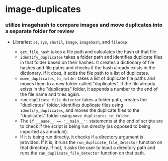 # image-duplicates
### utilize imagehash to compare images and move duplicates into a separate folder for review

- Libraries: `os`, `sys`, `shutil`, `Image`, `imagehash`, and `filecmp`

  - `get_file_hash` takes a file path and calculates the hash of that file.
  - `identify_duplicates` takes a folder path and identifies duplicate files in that folder based on their hashes. It creates a dictionary of file hashes and file paths and checks if the hash already exists in the dictionary. If it does, it adds the file path to a list of duplicates.
  - `move_duplicates_to_folder` takes a list of duplicate file paths and moves them to a new folder called "duplicates". If the file already exists in the "duplicates" folder, it appends a number to the end of the file name and tries again.
  - `run_duplicate_file_detector` takes a folder path, creates the "duplicates" folder, identifies duplicate files using `identify_duplicates`, and moves the duplicate files to the "duplicates" folder using `move_duplicates_to_folder`.
  - The `if __name__ == '__main__':` statements at the end of scripts are to check if the script is being run directly (as opposed to being imported as a module). 
   - If it is being run directly, it checks if a directory argument is provided. If it is, it runs the `run_duplicate_file_detector` function on that directory. If not, it asks the user to input a directory path and runs the `run_duplicate_file_detector` function on that path.
